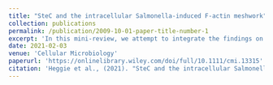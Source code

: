 ```yaml
---
title: "SteC and the intracellular Salmonella-induced F-actin meshwork"
collection: publications
permalink: /publication/2009-10-01-paper-title-number-1
excerpt: 'In this mini-review, we attempt to integrate the findings on the _Salmonella_ effector SteC and propose a more unified model to explain SCV-associated F-actin'
date: 2021-02-03
venue: 'Cellular Microbiology'
paperurl: 'https://onlinelibrary.wiley.com/doi/full/10.1111/cmi.13315'
citation: 'Heggie et al., (2021). "SteC and the intracellular Salmonella-induced F-actin meshwork"; <i>Cellular Microbiology<i>'
---
```

